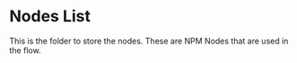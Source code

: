# Nodes List

This is the folder to store the nodes. These are NPM Nodes that are used in the flow.

